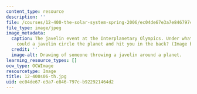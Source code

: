 ```yaml
---
content_type: resource
description: ''
file: /courses/12-400-the-solar-system-spring-2006/ec04de67e3a7e846797cb922921464d2_12-400s06-th.jpg
file_type: image/jpeg
image_metadata:
  caption: The javelin event at the Interplanetary Olympics. Under what conditions
    could a javelin circle the planet and hit you in the back? (Image by MIT OpenCourseWare.)
  credit: ''
  image-alt: Drawing of someone throwing a javelin around a planet.
learning_resource_types: []
ocw_type: OCWImage
resourcetype: Image
title: 12-400s06-th.jpg
uid: ec04de67-e3a7-e846-797c-b922921464d2
---
```

